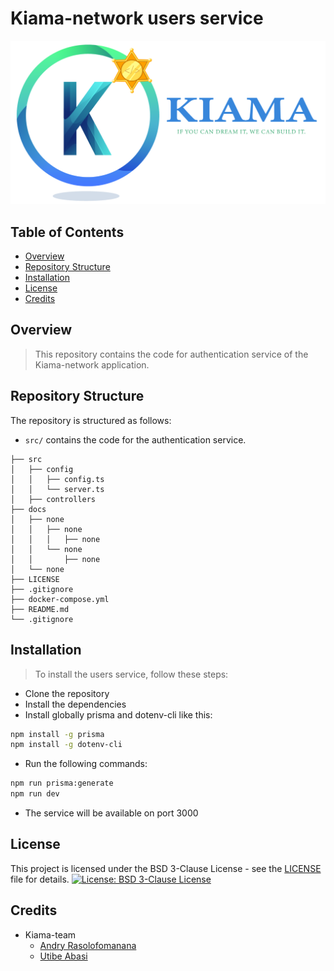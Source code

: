 # Kiama-network users service

<img src="../assets/logo/full/288ppi/Plan de travail 1.png"></img>

## Table of Contents
- [Overview](#overview)
- [Repository Structure](#repository-structure)
- [Installation](#installation)
- [License](#license)
- [Credits](#credits)

## Overview
> This repository contains the code for authentication service of the Kiama-network application.
## Repository Structure
The repository is structured as follows:
- `src/` contains the code for the authentication service.
```
├── src
│   ├── config
│   │   ├── config.ts
│   │   └── server.ts
│   ├── controllers
├── docs
│   ├── none
│   │   ├── none
│   │   │   ├── none
│   │   └── none
│   │       ├── none
│   └── none
├── LICENSE
├── .gitignore
├── docker-compose.yml
├── README.md
└── .gitignore
```

## Installation
> To install the users service, follow these steps:
- Clone the repository
- Install the dependencies
- Install globally prisma and dotenv-cli like this:
```bash
npm install -g prisma
npm install -g dotenv-cli
```
- Run the following commands:
```bash
npm run prisma:generate
npm run dev
```
- The service will be available on port 3000

## License
This project is licensed under the BSD 3-Clause License - see the [LICENSE](LICENSE) file for details.
[![License: BSD 3-Clause License](https://img.shields.io/badge/License-BSD%203--Clause-blue.svg)](https://opensource.org/licenses/BSD-3-Clause)

## Credits
- Kiama-team
    - [Andry Rasolofomanana](https://github.com/Andryrasolofomanana)
    - [Utibe Abasi](https://github.com/Xlaez)